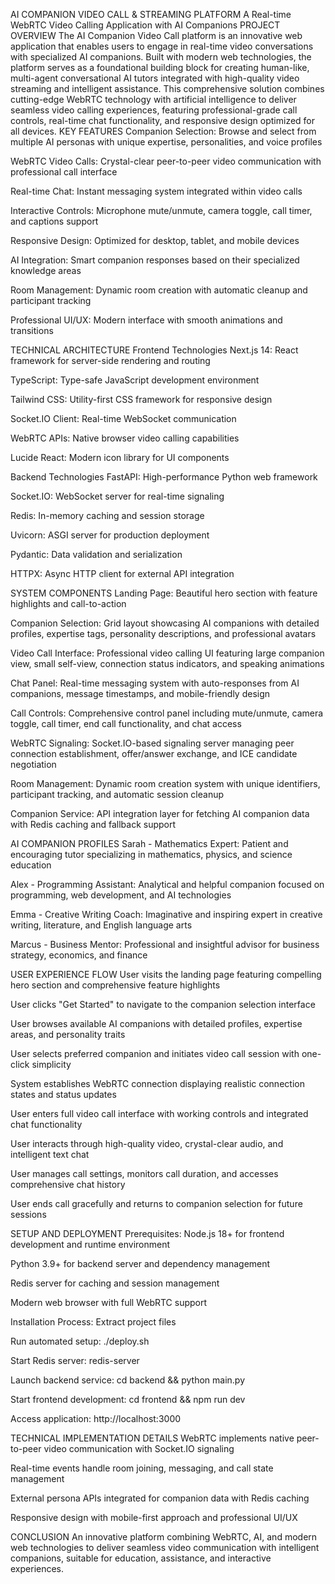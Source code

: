 
AI COMPANION VIDEO CALL & STREAMING PLATFORM
A Real-time WebRTC Video Calling Application with AI Companions
PROJECT OVERVIEW
The AI Companion Video Call platform is an innovative web application that enables users to engage in real-time video conversations with specialized AI companions. Built with modern web technologies, the platform serves as a foundational building block for creating human-like, multi-agent conversational AI tutors integrated with high-quality video streaming and intelligent assistance.
This comprehensive solution combines cutting-edge WebRTC technology with artificial intelligence to deliver seamless video calling experiences, featuring professional-grade call controls, real-time chat functionality, and responsive design optimized for all devices.
KEY FEATURES
Companion Selection: Browse and select from multiple AI personas with unique expertise, personalities, and voice profiles


WebRTC Video Calls: Crystal-clear peer-to-peer video communication with professional call interface


Real-time Chat: Instant messaging system integrated within video calls


Interactive Controls: Microphone mute/unmute, camera toggle, call timer, and captions support


Responsive Design: Optimized for desktop, tablet, and mobile devices


AI Integration: Smart companion responses based on their specialized knowledge areas


Room Management: Dynamic room creation with automatic cleanup and participant tracking


Professional UI/UX: Modern interface with smooth animations and transitions


TECHNICAL ARCHITECTURE
Frontend Technologies
Next.js 14: React framework for server-side rendering and routing


TypeScript: Type-safe JavaScript development environment


Tailwind CSS: Utility-first CSS framework for responsive design


Socket.IO Client: Real-time WebSocket communication


WebRTC APIs: Native browser video calling capabilities


Lucide React: Modern icon library for UI components


Backend Technologies
FastAPI: High-performance Python web framework


Socket.IO: WebSocket server for real-time signaling


Redis: In-memory caching and session storage


Uvicorn: ASGI server for production deployment


Pydantic: Data validation and serialization


HTTPX: Async HTTP client for external API integration


SYSTEM COMPONENTS
Landing Page: Beautiful hero section with feature highlights and call-to-action


Companion Selection: Grid layout showcasing AI companions with detailed profiles, expertise tags, personality descriptions, and professional avatars


Video Call Interface: Professional video calling UI featuring large companion view, small self-view, connection status indicators, and speaking animations


Chat Panel: Real-time messaging system with auto-responses from AI companions, message timestamps, and mobile-friendly design


Call Controls: Comprehensive control panel including mute/unmute, camera toggle, call timer, end call functionality, and chat access


WebRTC Signaling: Socket.IO-based signaling server managing peer connection establishment, offer/answer exchange, and ICE candidate negotiation


Room Management: Dynamic room creation system with unique identifiers, participant tracking, and automatic session cleanup


Companion Service: API integration layer for fetching AI companion data with Redis caching and fallback support


AI COMPANION PROFILES
Sarah - Mathematics Expert: Patient and encouraging tutor specializing in mathematics, physics, and science education


Alex - Programming Assistant: Analytical and helpful companion focused on programming, web development, and AI technologies


Emma - Creative Writing Coach: Imaginative and inspiring expert in creative writing, literature, and English language arts


Marcus - Business Mentor: Professional and insightful advisor for business strategy, economics, and finance


USER EXPERIENCE FLOW
User visits the landing page featuring compelling hero section and comprehensive feature highlights


User clicks "Get Started" to navigate to the companion selection interface


User browses available AI companions with detailed profiles, expertise areas, and personality traits


User selects preferred companion and initiates video call session with one-click simplicity


System establishes WebRTC connection displaying realistic connection states and status updates


User enters full video call interface with working controls and integrated chat functionality


User interacts through high-quality video, crystal-clear audio, and intelligent text chat


User manages call settings, monitors call duration, and accesses comprehensive chat history


User ends call gracefully and returns to companion selection for future sessions


SETUP AND DEPLOYMENT
Prerequisites:
Node.js 18+ for frontend development and runtime environment


Python 3.9+ for backend server and dependency management


Redis server for caching and session management


Modern web browser with full WebRTC support


Installation Process:
Extract project files


Run automated setup: ./deploy.sh


Start Redis server: redis-server


Launch backend service: cd backend && python main.py


Start frontend development: cd frontend && npm run dev


Access application: http://localhost:3000


TECHNICAL IMPLEMENTATION DETAILS
WebRTC implements native peer-to-peer video communication with Socket.IO signaling


Real-time events handle room joining, messaging, and call state management


External persona APIs integrated for companion data with Redis caching


Responsive design with mobile-first approach and professional UI/UX


CONCLUSION
An innovative platform combining WebRTC, AI, and modern web technologies to deliver seamless video communication with intelligent companions, suitable for education, assistance, and interactive experiences.


